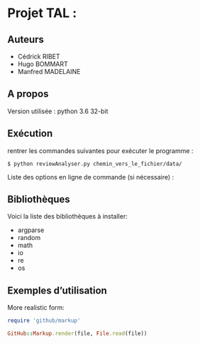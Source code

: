 # Projet TAL : 

## Auteurs
* Cédrick RIBET
* Hugo BOMMART
* Manfred MADELAINE

## A propos
Version utilisée : python 3.6 32-bit

## Exécution
rentrer les commandes suivantes pour exécuter le programme :
```
$ python reviewAnalyser.py chemin_vers_le_fichier/data/
```
Liste des options en ligne de commande (si nécessaire) : 

## Bibliothèques 
Voici la liste des bibliothèques à installer:
* argparse
* random
* math
* io
* re
* os

## Exemples d’utilisation

More realistic form:

```ruby
require 'github/markup'

GitHub::Markup.render(file, File.read(file))
```
